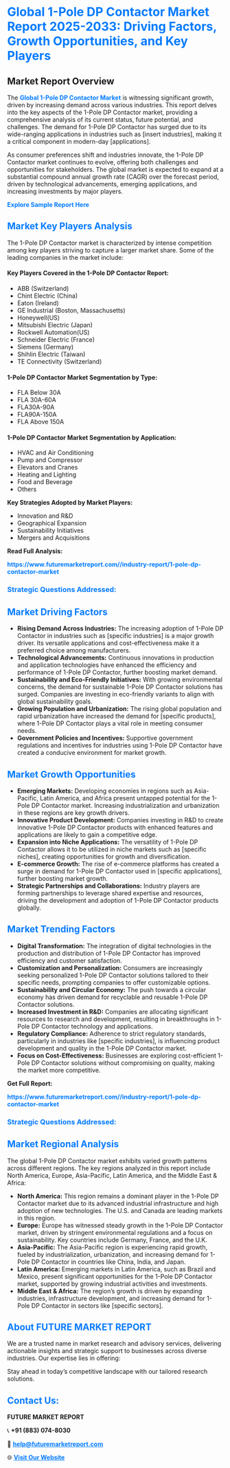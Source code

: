 <h1 style="color: #007BFF;">Global 1-Pole DP Contactor Market Report 2025-2033: Driving Factors, Growth Opportunities, and Key Players</h1>

<section id="overview">
<h2>Market Report Overview</h2>
<p>The <a href="https://www.futuremarketreport.com//industry-report/1-pole-dp-contactor-market" style="color: #007BFF; text-decoration: none;"><strong>Global 1-Pole DP Contactor Market</strong></a> is witnessing significant growth, driven by increasing demand across various industries. This report delves into the key aspects of the 1-Pole DP Contactor market, providing a comprehensive analysis of its current status, future potential, and challenges. The demand for 1-Pole DP Contactor has surged due to its wide-ranging applications in industries such as [insert industries], making it a critical component in modern-day [applications].</p>
<p>As consumer preferences shift and industries innovate, the 1-Pole DP Contactor market continues to evolve, offering both challenges and opportunities for stakeholders. The global market is expected to expand at a substantial compound annual growth rate (CAGR) over the forecast period, driven by technological advancements, emerging applications, and increasing investments by major players.</p>
</section>

<section id="overview">
<p><a href="https://www.futuremarketreport.com//request-sample/reportId=45923" style="color: #007BFF; text-decoration: none;"><strong>Explore Sample Report Here</strong></a></p>
</section>

<section id="key-players">
<h2 style="color: #007BFF;">Market Key Players Analysis</h2>
<p>The 1-Pole DP Contactor market is characterized by intense competition among key players striving to capture a larger market share. Some of the leading companies in the market include:</p>
<h4>Key Players Covered in the 1-Pole DP Contactor Report:</h4>
<ul><li>ABB (Switzerland)</li><li>Chint Electric (China)</li><li>Eaton (Ireland)</li><li>GE Industrial (Boston, Massachusetts)</li><li>Honeywell(US)</li><li>Mitsubishi Electric (Japan)</li><li>Rockwell Automation(US)</li><li>Schneider Electric (France)</li><li>Siemens (Germany)</li><li>Shihlin Electric (Taiwan)</li><li>TE Connectivity (Switzerland)</li></ul>
<h4>1-Pole DP Contactor Market Segmentation by Type:</h4>
<ul><li>FLA Below 30A</li><li>FLA 30A-60A</li><li>FLA30A-90A</li><li>FLA90A-150A</li><li>FLA Above 150A</li></ul>

<h4>1-Pole DP Contactor Market Segmentation by Application:</h4>
<ul><li>HVAC and Air Conditioning</li><li>Pump and Compressor</li><li>Elevators and Cranes</li><li>Heating and Lighting</li><li>Food and Beverage</li><li>Others</li></ul>
<p><strong>Key Strategies Adopted by Market Players:</strong></p>
<ul>
<li>Innovation and R&D</li>
<li>Geographical Expansion</li>
<li>Sustainability Initiatives</li>
<li>Mergers and Acquisitions</li>
</ul>
</section>

<section>
<p><strong>Read Full Analysis: </strong></p><a href="https://www.futuremarketreport.com//industry-report/1-pole-dp-contactor-market" style="color: #007BFF; text-decoration: none;"><strong>https://www.futuremarketreport.com//industry-report/1-pole-dp-contactor-market</strong></a>
<h3 style="color: #007BFF;">Strategic Questions Addressed:</h3>
</section>

<section id="driving-factors">
<h2 style="color: #007BFF;">Market Driving Factors</h2>
<ul>
<li><strong>Rising Demand Across Industries:</strong> The increasing adoption of 1-Pole DP Contactor in industries such as [specific industries] is a major growth driver. Its versatile applications and cost-effectiveness make it a preferred choice among manufacturers.</li>
<li><strong>Technological Advancements:</strong> Continuous innovations in production and application technologies have enhanced the efficiency and performance of 1-Pole DP Contactor, further boosting market demand.</li>
<li><strong>Sustainability and Eco-Friendly Initiatives:</strong> With growing environmental concerns, the demand for sustainable 1-Pole DP Contactor solutions has surged. Companies are investing in eco-friendly variants to align with global sustainability goals.</li>
<li><strong>Growing Population and Urbanization:</strong> The rising global population and rapid urbanization have increased the demand for [specific products], where 1-Pole DP Contactor plays a vital role in meeting consumer needs.</li>
<li><strong>Government Policies and Incentives:</strong> Supportive government regulations and incentives for industries using 1-Pole DP Contactor have created a conducive environment for market growth.</li>
</ul>
</section>

<section id="growth-opportunities">
<h2 style="color: #007BFF;">Market Growth Opportunities</h2>
<ul>
<li><strong>Emerging Markets:</strong> Developing economies in regions such as Asia-Pacific, Latin America, and Africa present untapped potential for the 1-Pole DP Contactor market. Increasing industrialization and urbanization in these regions are key growth drivers.</li>
<li><strong>Innovative Product Development:</strong> Companies investing in R&D to create innovative 1-Pole DP Contactor products with enhanced features and applications are likely to gain a competitive edge.</li>
<li><strong>Expansion into Niche Applications:</strong> The versatility of 1-Pole DP Contactor allows it to be utilized in niche markets such as [specific niches], creating opportunities for growth and diversification.</li>
<li><strong>E-commerce Growth:</strong> The rise of e-commerce platforms has created a surge in demand for 1-Pole DP Contactor used in [specific applications], further boosting market growth.</li>
<li><strong>Strategic Partnerships and Collaborations:</strong> Industry players are forming partnerships to leverage shared expertise and resources, driving the development and adoption of 1-Pole DP Contactor products globally.</li>
</ul>
</section>

<section id="trending-factors">
<h2 style="color: #007BFF;">Market Trending Factors</h2>
<ul>
<li><strong>Digital Transformation:</strong> The integration of digital technologies in the production and distribution of 1-Pole DP Contactor has improved efficiency and customer satisfaction.</li>
<li><strong>Customization and Personalization:</strong> Consumers are increasingly seeking personalized 1-Pole DP Contactor solutions tailored to their specific needs, prompting companies to offer customizable options.</li>
<li><strong>Sustainability and Circular Economy:</strong> The push towards a circular economy has driven demand for recyclable and reusable 1-Pole DP Contactor solutions.</li>
<li><strong>Increased Investment in R&D:</strong> Companies are allocating significant resources to research and development, resulting in breakthroughs in 1-Pole DP Contactor technology and applications.</li>
<li><strong>Regulatory Compliance:</strong> Adherence to strict regulatory standards, particularly in industries like [specific industries], is influencing product development and quality in the 1-Pole DP Contactor market.</li>
<li><strong>Focus on Cost-Effectiveness:</strong> Businesses are exploring cost-efficient 1-Pole DP Contactor solutions without compromising on quality, making the market more competitive.</li>
</ul>
</section>

<section>
<p><strong>Get Full Report: </strong></p><a href="https://www.futuremarketreport.com//industry-report/1-pole-dp-contactor-market" style="color: #007BFF; text-decoration: none;"><strong>https://www.futuremarketreport.com//industry-report/1-pole-dp-contactor-market</strong></a>
<h3 style="color: #007BFF;">Strategic Questions Addressed:</h3>
</section>


<section id="regional-analysis">
<h2 style="color: #007BFF;">Market Regional Analysis</h2>
<p>The global 1-Pole DP Contactor market exhibits varied growth patterns across different regions. The key regions analyzed in this report include North America, Europe, Asia-Pacific, Latin America, and the Middle East & Africa:</p>
<ul>
<li><strong>North America:</strong> This region remains a dominant player in the 1-Pole DP Contactor market due to its advanced industrial infrastructure and high adoption of new technologies. The U.S. and Canada are leading markets in this region.</li>
<li><strong>Europe:</strong> Europe has witnessed steady growth in the 1-Pole DP Contactor market, driven by stringent environmental regulations and a focus on sustainability. Key countries include Germany, France, and the U.K.</li>
<li><strong>Asia-Pacific:</strong> The Asia-Pacific region is experiencing rapid growth, fueled by industrialization, urbanization, and increasing demand for 1-Pole DP Contactor in countries like China, India, and Japan.</li>
<li><strong>Latin America:</strong> Emerging markets in Latin America, such as Brazil and Mexico, present significant opportunities for the 1-Pole DP Contactor market, supported by growing industrial activities and investments.</li>
<li><strong>Middle East & Africa:</strong> The region’s growth is driven by expanding industries, infrastructure development, and increasing demand for 1-Pole DP Contactor in sectors like [specific sectors].</li>
</ul>
</section>

<footer>
<h2 style="color: #007BFF;">About FUTURE MARKET REPORT</h2>
<p>We are a trusted name in market research and advisory services, delivering actionable insights and strategic support to businesses across diverse industries. Our expertise lies in offering:</p>

<p>Stay ahead in today’s competitive landscape with our tailored research solutions.</p>

<h2 style="color: #007BFF;">Contact Us:</h2>
<p><strong>FUTURE MARKET REPORT</strong></p>
<p>📞 <strong>+91 (883) 074-8030</strong></p>
<p>📧 <strong><a href="mailto:help@futuremarketreport.com" style="color: #007BFF;">help@futuremarketreport.com</a></strong></p>
<p>🌐 <strong><a href="https://www.futuremarketreport.com/" style="color: #007BFF;">Visit Our Website</a></strong></p>
</footer>